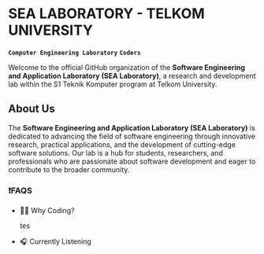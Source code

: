 # SEA LABORATORY - TELKOM UNIVERSITY

**`Computer Engineering Laboratory`** **`Coders`**

Welcome to the official GitHub organization of the **Software Engineering and Application Laboratory (SEA Laboratory)**, a research and development lab within the S1 Teknik Komputer program at Telkom University.

## About Us

The **Software Engineering and Application Laboratory (SEA Laboratory)** is dedicated to advancing the field of software engineering through innovative research, practical applications, and the development of cutting-edge software solutions. Our lab is a hub for students, researchers, and professionals who are passionate about software development and eager to contribute to the broader community.


<h3>❗FAQS</h3>
   <ul>
      <li>👨‍💻 Why Coding?</li>
      <p>
          tes
      </p>
      <li>🎧 Currently Listening</li>
      <br/>
   </ul>


